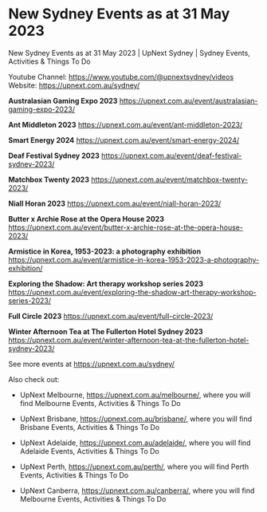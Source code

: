 # New Sydney Events as at 31 May 2023
New Sydney Events as at 31 May 2023 | UpNext Sydney | Sydney Events, Activities &amp; Things To Do

Youtube Channel: https://www.youtube.com/@upnextsydney/videos 
Website: https://upnext.com.au/sydney/


**Australasian Gaming Expo 2023**
 https://upnext.com.au/event/australasian-gaming-expo-2023/

**Ant Middleton 2023**
 https://upnext.com.au/event/ant-middleton-2023/

**Smart Energy 2024**
 https://upnext.com.au/event/smart-energy-2024/

**Deaf Festival Sydney 2023**
 https://upnext.com.au/event/deaf-festival-sydney-2023/

**Matchbox Twenty 2023**
 https://upnext.com.au/event/matchbox-twenty-2023/

**Niall Horan 2023**
 https://upnext.com.au/event/niall-horan-2023/

**Butter x Archie Rose at the Opera House 2023**
 https://upnext.com.au/event/butter-x-archie-rose-at-the-opera-house-2023/

**Armistice in Korea, 1953-2023: a photography exhibition**
 https://upnext.com.au/event/armistice-in-korea-1953-2023-a-photography-exhibition/

**Exploring the Shadow: Art therapy workshop series 2023**
 https://upnext.com.au/event/exploring-the-shadow-art-therapy-workshop-series-2023/

**Full Circle 2023**
 https://upnext.com.au/event/full-circle-2023/

**Winter Afternoon Tea at The Fullerton Hotel Sydney 2023**
 https://upnext.com.au/event/winter-afternoon-tea-at-the-fullerton-hotel-sydney-2023/



See more events at https://upnext.com.au/sydney/


Also check out:

* UpNext Melbourne, https://upnext.com.au/melbourne/, where you will find Melbourne Events, Activities & Things To Do

* UpNext Brisbane, https://upnext.com.au/brisbane/, where you will find Brisbane Events, Activities & Things To Do

* UpNext Adelaide, https://upnext.com.au/adelaide/, where you will find Adelaide Events, Activities & Things To Do

* UpNext Perth, https://upnext.com.au/perth/, where you will find Perth Events, Activities & Things To Do

* UpNext Canberra, https://upnext.com.au/canberra/, where you will find Melbourne Events, Activities & Things To Do